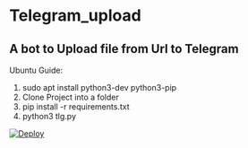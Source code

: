 # Telegram_upload
A bot to Upload file from Url to Telegram
----------------
Ubuntu Guide:
1. sudo apt install python3-dev python3-pip
2. Clone Project into a folder
3. pip install -r requirements.txt
4. python3 tlg.py


[![Deploy](https://www.herokucdn.com/deploy/button.svg)](https://heroku.com/deploy?template=https://github.com/Vijay63/Telegram_Upload/tree/master)
